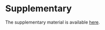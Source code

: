 # Supplementary
The supplementary material is available [here](https://drive.google.com/file/d/1bResl0UEwL5U_XMfeC4Uv2w9bK-DJbH3/view?usp=share_link).